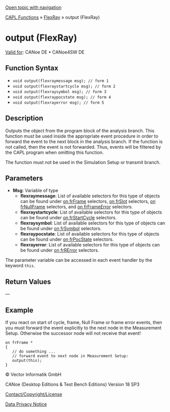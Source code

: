 [Open topic with navigation](../../../../../CANoeDEFamily.htm#Topics/CAPLFunctions/FlexRay/Functions/CAPLfunctionFROutput.md)

[CAPL Functions](../../CAPLfunctions.md) » [FlexRay](../CAPLfunctionsFlexrayOverview.md) » output (FlexRay)

# output (FlexRay)

[Valid for](../../../Shared/FeatureAvailability.md):  CANoe DE • CANoe4SW DE

## Function Syntax

- `void output(flexraymessage msg); // form 1`
- `void output(flexraystartcycle msg); // form 2`
- `void output(flexraysymbol msg); // form 3`
- `void output(flexraypocstate msg); // form 4`
- `void output(flexrayerror msg); // form 5`

## Description

Outputs the object from the program block of the analysis branch. This function must be used inside the appropriate event procedure in order to forward the event to the next block in the analysis branch. If the function is not called, then the event is not forwarded. Thus, events will be filtered by the CAPL program when omitting this function.

The function must not be used in the Simulation Setup or transmit branch.

## Parameters

- **Msg**: Variable of type
  - **flexraymessage**: List of available selectors for this type of objects can be found under [on frFrame](../EventProcedures/CAPLfunctionOnFRFrame.md) selectors, [on frSlot](../EventProcedures/CAPLfunctionOnFRSlot.md) selectors, [on frNullFrame](../EventProcedures/CAPLfunctionOnFRNnullFrame.md) selectors, and [on frFrameError](../EventProcedures/CAPLfunctionOnFRFrameError.md) selectors.
  - **flexraystartcycle**: List of available selectors for this type of objects can be found under [on frStartCycle](../EventProcedures/CAPLfunctionOnFRStartCycle.md) selectors.
  - **flexraysymbol**: List of available selectors for this type of objects can be found under [on frSymbol](../EventProcedures/CAPLfunctionOnFRSymbol.md) selectors.
  - **flexraypocstate**: List of available selectors for this type of objects can be found under [on frPocState](../EventProcedures/CAPLfunctionOnFRPocState.md) selectors.
  - **flexrayerror**: List of available selectors for this type of objects can be found under [on frRError](../EventProcedures/CAPLfunctionOnFRError.md) selectors.

The parameter variable can be accessed in each event handler by the keyword `this`.

## Return Values

—

## Example

If you react on start of cycle, frame, Null Frame or frame error events, then you must forward the event explicitly to the next node in the Measurement Setup. Otherwise the successor node will not receive that event!

```plaintext
on frFrame *
{
   // do something ...
   // forward event to next node in Measurement Setup:
   output(this);
}
```

© Vector Informatik GmbH

CANoe (Desktop Editions & Test Bench Editions) Version 18 SP3

[Contact/Copyright/License](../../../Shared/ContactCopyrightLicense.md)

[Data Privacy Notice](https://www.vector.com/int/en/company/get-info/privacy-policy/)